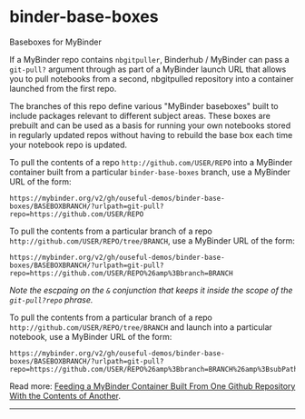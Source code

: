 # binder-base-boxes
Baseboxes for MyBinder

If a MyBinder repo contains `nbgitpuller`, Binderhub / MyBinder can pass a `git-pull?` argument through as part of a MyBinder launch URL that allows you to pull notebooks from a second, nbgitpulled repository into a container launched from the first repo.

The branches of this repo define various "MyBinder baseboxes" built to include packages relevant to different subject areas. These boxes are prebuilt and can be used as a basis for running your own notebooks stored in regularly updated repos without having to rebuild the base box each time your notebook repo is updated.

To pull the contents of a repo `http://github.com/USER/REPO` into a MyBinder container built from a particular `binder-base-boxes` branch, use a MyBinder URL of the form:

```
https://mybinder.org/v2/gh/ouseful-demos/binder-base-boxes/BASEBOXBRANCH/?urlpath=git-pull?repo=https://github.com/USER/REPO
```

To pull the contents from a particular branch of a repo `http://github.com/USER/REPO/tree/BRANCH`, use a MyBinder URL of the form:

```
https://mybinder.org/v2/gh/ouseful-demos/binder-base-boxes/BASEBOXBRANCH/?urlpath=git-pull?repo=https://github.com/USER/REPO%26amp%3Bbranch=BRANCH
```

*Note the escpaing on the `&` conjunction that keeps it inside the scope of the `git-pull?repo` phrase.*

To pull the contents from a particular branch of a repo `http://github.com/USER/REPO/tree/BRANCH` and launch into a particular notebook, use a MyBinder URL of the form:

```
https://mybinder.org/v2/gh/ouseful-demos/binder-base-boxes/BASEBOXBRANCH/?urlpath=git-pull?repo=https://github.com/USER/REPO%26amp%3Bbranch=BRANCH%26amp%3BsubPath=FILENAME.ipynb
```

Read more: [Feeding a MyBinder Container Built From One Github Repository With the Contents of Another](https://blog.ouseful.info/2019/05/08/feeding-a-mybinder-container-from-one-github-repository-with-the-contents-of-another/).

---


